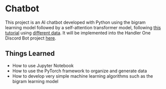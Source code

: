 # Chatbot

This project is an AI chatbot developed with Python using the bigram learning model followed by a self-attention transformer model, following [this tutorial](https://youtu.be/kCc8FmEb1nY?si=U23EW0zKkTpJCBUD) using  [different data](human_chat.txt). It will be implemented into the Handler One Discord Bot project [here](https://github.com/3r1cZ/Handler-One).

## Things Learned
* How to use Jupyter Notebook
* How to use the PyTorch framework to organize and generate data
* How to develop very simple machine learning algorithms such as the bigram learning model
